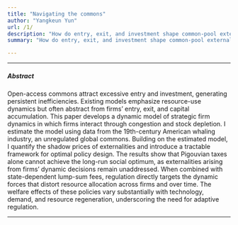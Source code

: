 ```yaml
---
title: "Navigating the commons"
author: "Yangkeun Yun"
url: /1/
description: "How do entry, exit, and investment shape common-pool externalities? This paper studies the 19th-century American whaling industry from the viewpoint of strategic firm dynamics."
summary: "How do entry, exit, and investment shape common-pool externalities? This paper studies the 19th-century American whaling industry from the viewpoint of strategic firm dynamics."

---
```


---

##### Abstract

Open-access commons attract excessive entry and investment, generating persistent inefficiencies. Existing models emphasize resource-use dynamics but often abstract from firms’ entry, exit, and capital accumulation. This paper develops a dynamic model of strategic firm dynamics in which firms interact through congestion and stock depletion. I estimate the model using data from the 19th-century American whaling industry, an unregulated global commons. Building on the estimated model, I quantify the shadow prices of externalities and introduce a tractable framework for optimal policy design. The results show that Pigouvian taxes alone cannot achieve the long-run social optimum, as externalities arising from firms’ dynamic decisions remain unaddressed. When combined with state-dependent lump-sum fees, regulation directly targets the dynamic forces that distort resource allocation across firms and over time. The welfare effects of these policies vary substantially with technology, demand, and resource regeneration, underscoring the need for adaptive regulation.

---





